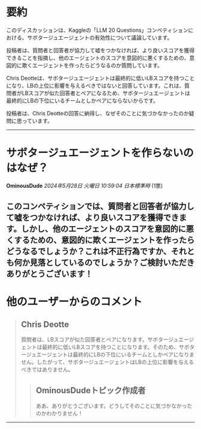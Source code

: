 # 要約 
このディスカッションは、Kaggleの「LLM 20 Questions」コンペティションにおける、サボタージュエージェントの有効性について議論しています。

投稿者は、質問者と回答者が協力して嘘をつかなければ、より良いスコアを獲得できることを指摘し、他のエージェントのスコアを意図的に悪くするための、意図的に欺くエージェントを作ったらどうなるのか質問しています。

Chris Deotteは、サボタージュエージェントは最終的に低いLBスコアを持つことになり、LBの上位に影響を与えるべきではないと回答しています。これは、質問者がLBスコアが似た回答者とペアになるため、サボタージュエージェントは最終的にLBの下位にいるチームとしかペアにならないからです。

投稿者は、Chris Deotteの回答に納得し、なぜそのことに気づかなかったのか疑問に思っています。


---
# サボタージュエージェントを作らないのはなぜ？
**OminousDude** *2024年5月28日 火曜日 10:59:04 日本標準時* (1票)

このコンペティションでは、質問者と回答者が協力して嘘をつかなければ、より良いスコアを獲得できます。しかし、他のエージェントのスコアを意図的に悪くするための、意図的に欺くエージェントを作ったらどうなるでしょうか？これは不正行為ですか、それとも何か見落としているのでしょうか？ご検討いただきありがとうございます！
---
# 他のユーザーからのコメント
> ## Chris Deotte
> 
> 質問者は、LBスコアが似た回答者とペアになります。サボタージュエージェントは最終的に低いLBスコアを持つことになります。そのため、サボタージュエージェントは最終的にLBの下位にいるチームとしかペアになりません。したがって、サボタージュエージェントはLBの上位に影響を与えるべきではありません。
> 
> 
> 
> > ## OminousDudeトピック作成者
> > 
> > ああ、ありがとうございます。どうしてそのことに気づかなかったのかわかりません！
> > 
> > 
> > 
--- 

